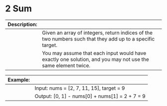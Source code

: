 # 2 Sum



| Description: |  |
| :--- | :--- |
|  | Given an array of integers, return indices of the two numbers such that they add up to a specific target. |
|  | You may assume that each input would have exactly one solution, and you may not use the same element twice. |



| Example: |  |
| :--- | :--- |
|  | Input: nums = \[2, 7, 11, 15\], target = 9 |
|  | Output: \[0, 1\] - nums\[0\] + nums\[1\] = 2 + 7 = 9 |

